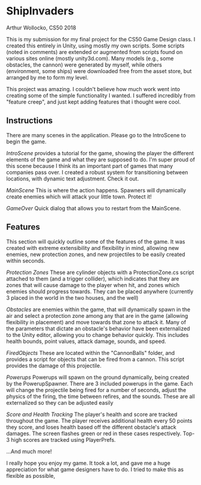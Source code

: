 # ShipInvaders
Arthur Wollocko, CS50 2018

This is my submission for my final project for the CS50 Game Design class.
I created this entirely in Unity, using mostly my own scripts. Some scripts (noted in comments) are extended or augmented from scripts 
found on various sites online (mostly unity3d.com). Many models (e.g., some obstacles, the cannon) were generated by myself, while others (environment, some ships) were downloaded free from the asset store, but arranged by me to form my level.

This project was amazing. I couldn't believe how much work went into creating some of the simple functionality I wanted.
I suffered incredibly from "feature creep", and just kept adding features that i thought were cool.

## Instructions
There are many scenes in the application. Please go to the IntroScene to begin the game.

*IntroScene* provides a tutorial for the game, showing the player the different elements of the game and what they are supposed to do.
I'm super proud of this scene because I think its an important part of games that many companies pass over. I created a robust system
for transitioning between locations, with dynamic text adjustment. Check it out.

*MainScene* This is where the action happens. Spawners will dynamically create enemies which will attack your little town. Protect it!

*GameOver* Quick dialog that allows you to restart from the MainScene.

## Features
This section will quickly outline some of the features of the game. 
It was created with extreme extensibility and flexibility in mind, allowing new enemies, new protection zones, and new projectiles to be easily created within seconds.

*Protection Zones* These are cylinder objects with a ProtectionZone.cs script attached to them (and a trigger collider), which indicates that they are zones that will cause damage to the player when hit, and zones which enemies should progress towards. They can be placed anywhere (currently 3 placed in the world in the two houses, and the well)

*Obstacles* are enemies within the game, that will dynamically spawn in the air and select a protection zone among any that are in the game (allowing flexibility in placement) and move towards that zone to attack it. Many of the parameters that dictate an obstacle's behavior have been externalized to the Unity editor, allowing you to change behavior quickly. This includes health bounds, point values, attack damage, sounds, and speed.

*FiredObjects* These are located within the "CannonBalls" folder, and provides a script for objects that can be fired from a cannon. This script provides the damage of this projectile.

*Powerups* Powerups will spawn on the ground dynamically, being created by the PowerupSpawner. There are 3 included powerups in the game. Each will change the projectile being fired for a number of seconds, adjust the physics of the firing, the time between refires, and the sounds. These are all externalized so they can be adjusted easily

*Score and Health Tracking* The player's health and score are tracked throughout the game. The player receives additional health every 50 points they score, and loses health based off the different obstacle's attack damages. The screen flashes green or red in these cases respectively. Top-3 high scores are  tracked using PlayerPrefs.

...And much more! 

I really hope you enjoy my game. It took a lot, and gave me a huge appreciation for what game designers have to do. I tried to make this as flexible as possible, 
